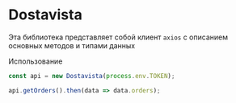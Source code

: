 # Dostavista

Эта библиотека представляет собой клиент `axios` с описанием основных методов и типами данных

Использование

```ts
const api = new Dostavista(process.env.TOKEN);

api.getOrders().then(data => data.orders);
```
